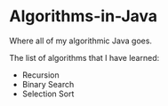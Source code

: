 # Algorithms-in-Java

Where all of my algorithmic Java goes.

The list of algorithms that I have learned:

- Recursion
- Binary Search
- Selection Sort
